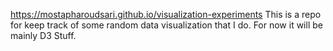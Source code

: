 https://mostapharoudsari.github.io/visualization-experiments
This is a repo for keep track of some random data visualization that I do. For now it will be mainly D3 Stuff.
